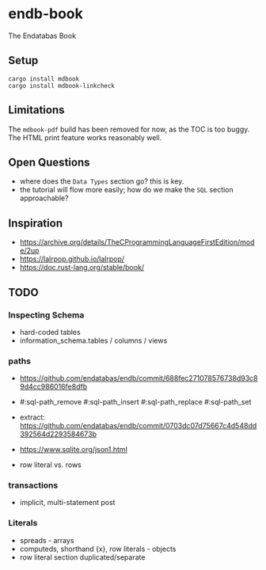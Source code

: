# endb-book

The Endatabas Book

## Setup

```
cargo install mdbook
cargo install mdbook-linkcheck
```

## Limitations

The `mdbook-pdf` build has been removed for now, as the TOC is too buggy.
The HTML print feature works reasonably well.

## Open Questions

* where does the `Data Types` section go? this is key.
* the tutorial will flow more easily; how do we make the `SQL` section approachable?

## Inspiration

* https://archive.org/details/TheCProgrammingLanguageFirstEdition/mode/2up
* https://lalrpop.github.io/lalrpop/
* https://doc.rust-lang.org/stable/book/


## TODO

### Inspecting Schema

* hard-coded tables
* information_schema.tables / columns / views

### paths

* https://github.com/endatabas/endb/commit/688fec271078576738d93c89d4cc986016fe8dfb
* #:sql-path_remove #:sql-path_insert #:sql-path_replace #:sql-path_set
* extract: https://github.com/endatabas/endb/commit/0703dc07d75667c4d548dd392564d2293584673b
* https://www.sqlite.org/json1.html

* row literal vs. rows

### transactions

* implicit, multi-statement post

### Literals

* spreads - arrays
* computeds, shorthand {x}, row literals - objects
* row literal section duplicated/separate
